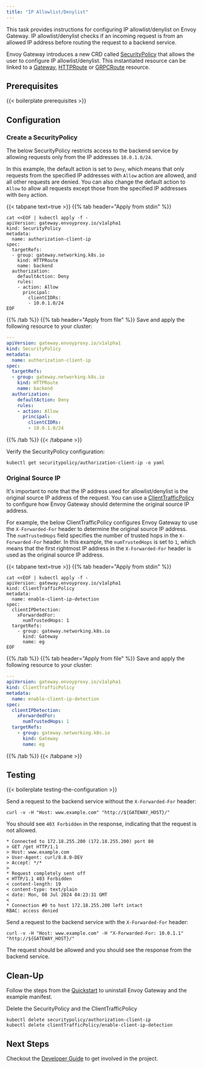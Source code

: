```yaml
---
title: "IP Allowlist/Denylist"
---
```


This task provides instructions for configuring IP allowlist/denylist on Envoy Gateway. IP allowlist/denylist
checks if an incoming request is from an allowed IP address before routing the request to a backend service.

Envoy Gateway introduces a new CRD called [SecurityPolicy][SecurityPolicy] that allows the user to configure IP allowlist/denylist.
This instantiated resource can be linked to a [Gateway][Gateway], [HTTPRoute][HTTPRoute] or [GRPCRoute][GRPCRoute] resource.

## Prerequisites

{{< boilerplate prerequisites >}}

## Configuration

### Create a SecurityPolicy

The below SecurityPolicy restricts access to the backend service by allowing requests only from the IP addresses `10.0.1.0/24`. 

In this example, the default action is set to `Deny`, which means that only requests from the specified IP addresses with `Allow`
action are allowed, and all other requests are denied. You can also change the default action to `Allow` to allow all requests 
except those from the specified IP addresses with `Deny` action.

{{< tabpane text=true >}}
{{% tab header="Apply from stdin" %}}

```shell
cat <<EOF | kubectl apply -f -
apiVersion: gateway.envoyproxy.io/v1alpha1
kind: SecurityPolicy
metadata:
  name: authorization-client-ip
spec:
  targetRefs:
  - group: gateway.networking.k8s.io
    kind: HTTPRoute
    name: backend
  authorization:
    defaultAction: Deny
    rules:
    - action: Allow
      principal:
        clientCIDRs:
        - 10.0.1.0/24
EOF
```

{{% /tab %}}
{{% tab header="Apply from file" %}}
Save and apply the following resource to your cluster:

```yaml
---
apiVersion: gateway.envoyproxy.io/v1alpha1
kind: SecurityPolicy
metadata:
  name: authorization-client-ip
spec:
  targetRefs:
  - group: gateway.networking.k8s.io
    kind: HTTPRoute
    name: backend
  authorization:
    defaultAction: Deny
    rules:
    - action: Allow
      principal:
        clientCIDRs:
        - 10.0.1.0/24
```

{{% /tab %}}
{{< /tabpane >}}

Verify the SecurityPolicy configuration:

```shell
kubectl get securitypolicy/authorization-client-ip -o yaml
```

### Original Source IP

It's important to note that the IP address used for allowlist/denylist is the original source IP address of the request.
You can use a [ClientTrafficPolicy] to configure how Envoy Gateway should determine the original source IP address.

For example, the below ClientTrafficPolicy configures Envoy Gateway to use the `X-Forwarded-For` header to determine the original source IP address.
The `numTrustedHops` field specifies the number of trusted hops in the `X-Forwarded-For` header. In this example, the `numTrustedHops` is set to `1`,
which means that the first rightmost IP address in the `X-Forwarded-For` header is used as the original source IP address.

{{< tabpane text=true >}}
{{% tab header="Apply from stdin" %}}

```shell
cat <<EOF | kubectl apply -f -
apiVersion: gateway.envoyproxy.io/v1alpha1
kind: ClientTrafficPolicy
metadata:
  name: enable-client-ip-detection
spec:
  clientIPDetection:
    xForwardedFor:
      numTrustedHops: 1
  targetRefs:
    - group: gateway.networking.k8s.io
      kind: Gateway
      name: eg
EOF
```

{{% /tab %}}
{{% tab header="Apply from file" %}}
Save and apply the following resource to your cluster:

```yaml
---
apiVersion: gateway.envoyproxy.io/v1alpha1
kind: ClientTrafficPolicy
metadata:
  name: enable-client-ip-detection
spec:
  clientIPDetection:
    xForwardedFor:
      numTrustedHops: 1
  targetRefs:
    - group: gateway.networking.k8s.io
      kind: Gateway
      name: eg
```

{{% /tab %}}
{{< /tabpane >}}


## Testing

{{< boilerplate testing-the-configuration >}}

Send a request to the backend service without the `X-Forwarded-For` header:

```shell
curl -v -H "Host: www.example.com" "http://${GATEWAY_HOST}/"
```

You should see `403 Forbidden` in the response, indicating that the request is not allowed.

```shell
* Connected to 172.18.255.200 (172.18.255.200) port 80
> GET /get HTTP/1.1
> Host: www.example.com
> User-Agent: curl/8.8.0-DEV
> Accept: */*
> 
* Request completely sent off
< HTTP/1.1 403 Forbidden
< content-length: 19
< content-type: text/plain
< date: Mon, 08 Jul 2024 04:23:31 GMT
< 
* Connection #0 to host 172.18.255.200 left intact
RBAC: access denied
```

Send a request to the backend service with the `X-Forwarded-For` header:

```shell
curl -v -H "Host: www.example.com" -H "X-Forwarded-For: 10.0.1.1" "http://${GATEWAY_HOST}/"
```

The request should be allowed and you should see the response from the backend service.

## Clean-Up

Follow the steps from the [Quickstart](../../quickstart) to uninstall Envoy Gateway and the example manifest.

Delete the SecurityPolicy and the ClientTrafficPolicy

```shell
kubectl delete securitypolicy/authorization-client-ip
kubectl delete clientTrafficPolicy/enable-client-ip-detection
```

## Next Steps

Checkout the [Developer Guide](../../../contributions/develop) to get involved in the project.

[SecurityPolicy]: ../../../contributions/design/security-policy
[ClientTrafficPolicy]: ../../../api/extension_types#clienttrafficpolicy
[Gateway]: https://gateway-api.sigs.k8s.io/api-types/gateway
[HTTPRoute]: https://gateway-api.sigs.k8s.io/api-types/httproute
[GRPCRoute]: https://gateway-api.sigs.k8s.io/api-types/grpcroute
